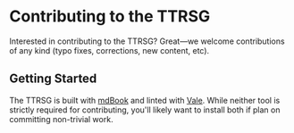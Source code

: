 # Contributing to the TTRSG

Interested in contributing to the TTRSG? Great&mdash;we welcome contributions
of any kind (typo fixes, corrections, new content, etc).

## Getting Started

The TTRSG is built with [mdBook][1] and linted with [Vale][2]. While neither
tool is strictly required for contributing, you'll likely want to install both
if plan on committing non-trivial work.

[1]: https://github.com/rust-lang/mdBook
[2]: https://github.com/errata-ai/vale